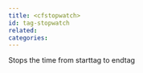 ```yaml
---
title: <cfstopwatch>
id: tag-stopwatch
related:
categories:
---
```


Stops the time from starttag to endtag